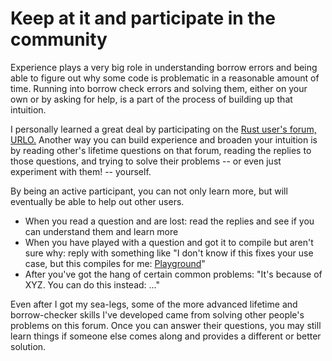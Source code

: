 # Keep at it and participate in the community

Experience plays a very big role in understanding borrow errors and being able
to figure out why some code is problematic in a reasonable amount of time.
Running into borrow check errors and solving them, either on your own or by
asking for help, is a part of the process of building up that intuition.

I personally learned a great deal by participating on the
[Rust user's forum, URLO.](https://users.rust-lang.org/)  Another way you can
build experience and broaden your intuition is by reading other's lifetime
questions on that forum, reading the replies to those questions, and trying
to solve their problems -- or even just experiment with them! -- yourself.

By being an active participant, you can not only learn more, but will eventually
be able to help out other users.
* When you read a question and are lost: read the replies and see if you can understand them and learn more
* When you have played with a question and got it to compile but aren't sure why: reply with something like
  "I don't know if this fixes your use case, but this compiles for me: [Playground](https://play.rust-lang.org/)"
* After you've got the hang of certain common problems: "It's because of XYZ.  You can do this instead: ..."


Even after I got my sea-legs, some of the more advanced lifetime and borrow-checker skills
I've developed came from solving other people's problems on this forum. Once you can answer
their questions, you may still learn things if someone else comes along and provides a
different or better solution.

